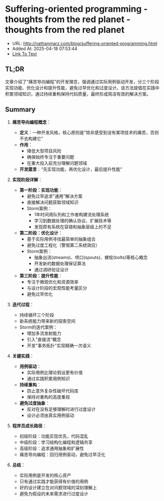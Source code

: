 # Suffering-oriented programming - thoughts from the red planet - thoughts from the red planet
- URL: http://nathanmarz.com/blog/suffering-oriented-programming.html
- Added At: 2025-04-18 07:53:44
- [Link To Text](2025-04-18-suffering-oriented-programming---thoughts-from-the-red-planet---thoughts-from-the-red-planet_raw.md)

## TL;DR
文章介绍了"痛苦导向编程"的开发理念，强调通过实际用例驱动开发，分三个阶段实现功能、优化设计和提升性能，避免过早优化和过度设计。该方法提倡在实践中积累领域知识，通过持续重构保持代码质量，最终形成简洁有效的解决方案。

## Summary
1. **痛苦导向编程概念**：
   - **定义**：一种开发风格，核心原则是"除非感受到没有某项技术的痛苦，否则不去构建它"
   - **作用**：
     - 降低大型项目风险
     - 确保始终专注于重要问题
     - 在重大投入前充分理解问题领域
   - **开发箴言**："先实现功能，再优化设计，最后提升性能"

2. **实现阶段详解**：
   - **第一阶段：实现功能**：
     - 避免过早追求"通用"解决方案
     - 直接解决问题获取领域知识
     - Storm案例：
       - 1年时间用队列和工作者构建流处理系统
       - 学习到数据处理的确认协议、扩展技术等
       - 发现原有系统在容错和抽象层级上的不足
   - **第二阶段：优化设计**：
     - 基于实际用例寻找最简单的抽象组合
     - 避免过度工程化（警惕第二系统效应）
     - Storm案例：
       - 抽象出流(streams)、喷口(spouts)、螺栓(bolts)等核心概念
       - 开发新的数据处理保证算法
       - 通过调研验证设计
   - **第三阶段：提升性能**：
     - 专注于微观优化和资源效率
     - 与设计阶段的宏观性能考量区分
     - 避免过早优化

3. **迭代过程**：
   - 持续循环三个阶段
   - 新系统能力带来新的探索空间
   - Storm的迭代案例：
     - 增加多流发射能力
     - 引入"直接流"概念
     - 开发"事务拓扑"实现精确一次语义

4. **关键实践**：
   - **用例驱动**：
     - 实际用例比理论假设更有价值
     - 通过实践积累用例知识
   - **持续重构**：
     - 防止意外复杂性破坏代码库
     - 保持对重构的高度重视
   - **避免过度抽象**：
     - 反对在没有足够理解时进行过度设计
     - 设计必须由真实用例驱动

5. **程序员成长路径**：
   - 初级阶段：功能实现优先，代码混乱
   - 中级阶段：学习结构化编程和逻辑共享
   - 高级阶段：追求通用抽象和扩展性
   - 痛苦导向编程：回归用例驱动，避免过早泛化

6. **总结**：
   - 实际用例是开发的核心资产
   - 只有通过实践才能获得有价值的用例
   - 好的设计建立在对问题领域的深刻理解上
   - 避免为假设的未来需求进行过度设计
